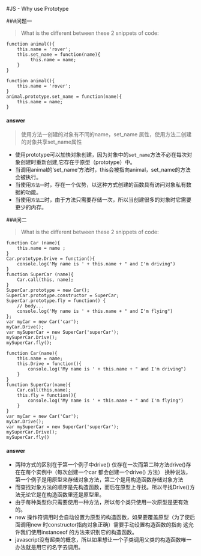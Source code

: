 #JS - Why use Prototype

###问题一
> What is the different between these 2 snippets of code:
````
function animal(){
    this.name = 'rover';
    this.set_name = function(name){
         this.name = name;
    }
}
````
````
function animal(){
    this.name = 'rover';
}
animal.prototype.set_name = function(name){
    this.name = name;
}
````


#### answer


> 使用方法一创建的对象有不同的name，set_name 属性，使用方法二创建的对象共享set_name属性
* 使用prototype可以加快对象创建，因为对象中的`set_name`方法不必在每次对象创建时重新创建,它存在于原型（prototype）中。
* 当调用animal的‘set_name’方法时，this会被指向animal，set_name的方法会被执行。
* 当使用`方法一`时，存在一个优势，以这种方式创建的函数具有访问对象私有数据的功能。
* 当使用`方法二`时，由于方法只需要存储一次，所以当创建很多的对象时它需要更少的内存。






###问二
> What is the different between these 2 snippets of code:
````
function Car (name){
	this.name = name ;
}
Car.prototype.Drive = function(){
	console.log('My name is ' + this.name + " and I'm driving")
}
function SuperCar (name){
	Car.call(this, name);
}
SuperCar.prototype = new Car();
SuperCar.prototype.constructor = SuperCar;
SuperCar.prototype.fly = function() {
	// body...
	console.log('My name is ' + this.name + " and I'm flying")
};
var myCar = new Car('car');
myCar.Drive();
var mySuperCar = new SuperCar('superCar');
mySuperCar.Drive();
mySuperCar.fly();
````
````
function Car(name){
	this.name = name;
	this.Drive = function(){
		console.log('My name is ' + this.name + " and I'm driving")
	}
}
function SuperCar(name){
	Car.call(this,name);
	this.fly = function(){
		console.log('My name is ' + this.name + " and I'm flying")
	}
}
var myCar = new Car('Car');
myCar.Drive();
var mySuperCar = new SuperCar('superCar');
mySuperCar.Drive();
mySuperCar.fly()
````


#### answer


> 
* 两种方式的区别在于第一个例子中drive() 仅存在一次而第二种方法drive()存在在每个实例中（每次创建一个car 都会创建一个drive() 方法）
换种说法，第一个例子是用原型来存储对象方法，第二个是用构造函数存储对象方法
* 而查找对象方法的顺序是先构造函数，而后在原型上寻找。所以寻找Drive()方法无论它是在构造函数里还是原型里。
* 由于每种类型你只需要使用一种方法，所以每个类只使用一次原型是更有效的。
* new 操作符调用时会自动设置为原型的构造函数，如果要覆盖原型（为了使后面调用new 时constructor指向对象正确）需要手动设置构造函数的指向
这允许我们使用instanceof 的方法来识别它的构造函数。
* javascript没有超类的概念，所以如果想让一个子类调用父类的构造函数唯一办法就是用它的名字去调用。









